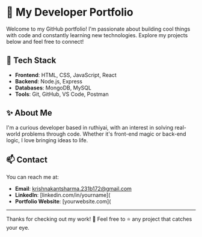 # 🚀 My Developer Portfolio

Welcome to my GitHub portfolio! I'm passionate about building cool things with code and constantly learning new technologies. Explore my projects below and feel free to connect!

## 🔧 Tech Stack

- **Frontend**: HTML, CSS, JavaScript, React
- **Backend**: Node.js, Express
- **Databases**: MongoDB, MySQL
- **Tools**: Git, GitHub, VS Code, Postman

## ✨ About Me

I'm a curious developer based in ruthiyai, with an interest in solving real-world problems through code. Whether it's front-end magic or back-end logic, I love bringing ideas to life.

## 📫 Contact

You can reach me at:
- **Email**: krishnakantsharma.231b172@gmail.com
- **LinkedIn**: [linkedin.com/in/yourname](
- **Portfolio Website**: [yourwebsite.com](

---

Thanks for checking out my work! 🌈 Feel free to ⭐️ any project that catches your eye.
